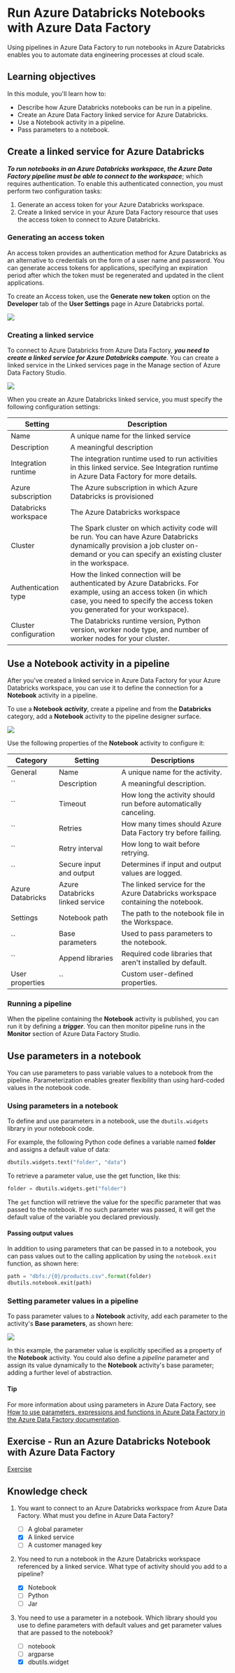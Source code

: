 # Run Azure Databricks Notebooks with Azure Data Factory

Using pipelines in Azure Data Factory to run notebooks in Azure Databricks enables you to automate data engineering processes at cloud scale.

## Learning objectives

In this module, you'll learn how to:

 - Describe how Azure Databricks notebooks can be run in a pipeline.
 - Create an Azure Data Factory linked service for Azure Databricks.
 - Use a Notebook activity in a pipeline.
 - Pass parameters to a notebook.

## Create a linked service for Azure Databricks

***To run notebooks in an Azure Databricks workspace, the Azure Data Factory pipeline must be able to connect to the workspace***; which requires authentication. To enable this authenticated connection, you must perform two configuration tasks:

 1. Generate an access token for your Azure Databricks workspace.
 2. Create a linked service in your Azure Data Factory resource that uses the access token to connect to Azure Databricks.

### Generating an access token

An access token provides an authentication method for Azure Databricks as an alternative to credentials on the form of a user name and password. You can generate access tokens for applications, specifying an expiration period after which the token must be regenerated and updated in the client applications.

To create an Access token, use the **Generate new token** option on the **Developer** tab of the **User Settings** page in Azure Databricks portal.

<a href="#">
    <img src="./img/access-token.png" />
</a>

### Creating a linked service

To connect to Azure Databricks from Azure Data Factory, ***you need to create a linked service for Azure Databricks compute***. You can create a linked service in the Linked services page in the Manage section of Azure Data Factory Studio.

<a href="#">
    <img src="./img/linked-service.png" />
</a>

When you create an Azure Databricks linked service, you must specify the following configuration settings:

Setting	 | Description
---	 | ---
Name	 | A unique name for the linked service
Description | 	A meaningful description
Integration runtime | 	The integration runtime used to run activities in this linked service. See Integration runtime in Azure Data Factory for more details.
Azure subscription	 | The Azure subscription in which Azure Databricks is provisioned
Databricks workspace	 | The Azure Databricks workspace
Cluster	 | The Spark cluster on which activity code will be run. You can have Azure Databricks dynamically provision a job cluster on-demand or you can specify an existing cluster in the workspace.
Authentication type	 | How the linked connection will be authenticated by Azure Databricks. For example, using an access token (in which case, you need to specify the access token you generated for your workspace).
Cluster configuration | 	The Databricks runtime version, Python version, worker node type, and number of worker nodes for your cluster.

## Use a Notebook activity in a pipeline

After you've created a linked service in Azure Data Factory for your Azure Databricks workspace, you can use it to define the connection for a **Notebook** activity in a pipeline.

To use a **Notebook** ***activity***, create a pipeline and from the **Databricks** category, add a **Notebook** activity to the pipeline designer surface.


<a href="#">
    <img src="./img/notebook-activity.png" />
</a>

Use the following properties of the **Notebook** activity to configure it:

Category |	Setting |	Descriptions
--- |	--- |	---
General	| Name	| A unique name for the activity.
`` | Description	| A meaningful description.
`` | Timeout	| How long the activity should run before automatically canceling.
`` | Retries	| How many times should Azure Data Factory try before failing.
`` | Retry interval	| How long to wait before retrying.
`` | Secure input and output |	Determines if input and output values are logged.
Azure Databricks |	Azure Databricks linked service	| The linked service for the Azure Databricks workspace containing the notebook.
Settings	| Notebook path |	The path to the notebook file in the Workspace.
`` | Base parameters	| Used to pass parameters to the notebook.
`` | Append libraries	| Required code libraries that aren't installed by default.
User properties	| `` | 	Custom user-defined properties.

### Running a pipeline

When the pipeline containing the **Notebook** activity is published, you can run it by defining a ***trigger***. You can then monitor pipeline runs in the **Monitor** section of Azure Data Factory Studio.

## Use parameters in a notebook

You can use parameters to pass variable values to a notebook from the pipeline. Parameterization enables greater flexibility than using hard-coded values in the notebook code.

### Using parameters in a notebook

To define and use parameters in a notebook, use the ``dbutils.widgets`` library in your notebook code.

For example, the following Python code defines a variable named **folder** and assigns a default value of data:

```python
dbutils.widgets.text("folder", "data")
```

To retrieve a parameter value, use the get function, like this:

```python
folder = dbutils.widgets.get("folder")
```

The ``get`` function will retrieve the value for the specific parameter that was passed to the notebook. If no such parameter was passed, it will get the default value of the variable you declared previously.

#### Passing output values

In addition to using parameters that can be passed in to a notebook, you can pass values out to the calling application by using the ``notebook.exit`` function, as shown here:

```python
path = "dbfs:/{0}/products.csv".format(folder)
dbutils.notebook.exit(path)
```

### Setting parameter values in a pipeline

To pass parameter values to a **Notebook** activity, add each parameter to the activity's **Base parameters**, as shown here:

<a href="#">
    <img src="./img/notebook-parameters.png" />
</a>

In this example, the parameter value is explicitly specified as a property of the **Notebook** activity. You could also define a *pipeline* parameter and assign its value dynamically to the **Notebook** activity's base parameter; adding a further level of abstraction.

#### Tip

For more information about using parameters in Azure Data Factory, see [How to use parameters, expressions and functions in Azure Data Factory in the Azure Data Factory documentation](https://learn.microsoft.com/en-us/azure/data-factory/how-to-expression-language-functions).

## Exercise - Run an Azure Databricks Notebook with Azure Data Factory

<a href="https://microsoftlearning.github.io/mslearn-databricks/Instructions/Exercises/05-Azure-Databricks-Data-Factory.html" target="_blank">
    Exercise
</a>

## Knowledge check

1. You want to connect to an Azure Databricks workspace from Azure Data Factory. What must you define in Azure Data Factory?

    - [ ] A global parameter
    - [x] A linked service
    - [ ] A customer managed key

2. You need to run a notebook in the Azure Databricks workspace referenced by a linked service. What type of activity should you add to a pipeline? 

    - [x] Notebook
    - [ ] Python
    - [ ] Jar

3. You need to use a parameter in a notebook. Which library should you use to define parameters with default values and get parameter values that are passed to the notebook? 
    
    - [ ] notebook
    - [ ] argparse
    - [x] dbutils.widget